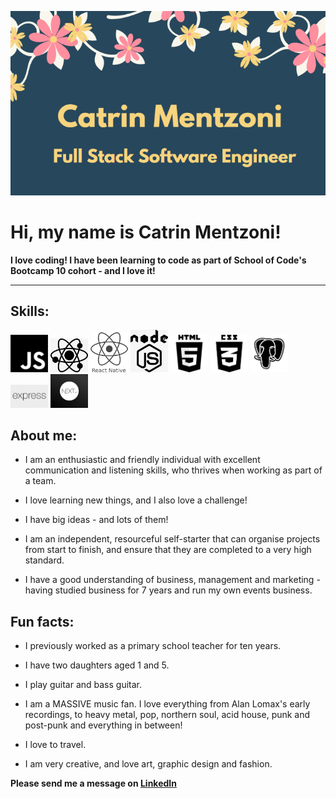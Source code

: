 ![Catrin Mentzoni](cats-business-card.PNG/?raw=true "Catrin Mentzoni")

   Hi, my name is **Catrin Mentzoni**!
   ===================================
 

 **I love coding! I have been learning to code as part of School of Code's Bootcamp 10 cohort - and I love it!**


 ---------------------------------------------------------------------------------------------------------------

**Skills:**
-----------



<img src='./JS.png' width='60'/>  <img src='./react.jpg' width='60'/>  <img src='./React-Native.png' width='60'/>
<img src='./nodejs.jpg' width='60'/>  <img src='./HTML5_logo_black.svg.png' width='60'/>  <img src='./css-removebg-preview-big.png' width='60'>
<img src='./postgres-removebg-preview-big.png' width='60'/>  <img src='./express.jpeg' width='60'/>  <img src='./nextjs.png' width='60'/>









About me:
---------

* I am an enthusiastic and friendly individual with excellent communication and listening skills, 
who thrives when working as part of a team.

* I love learning new things, and I also love a challenge!

* I have big ideas - and lots of them!

* I am an independent, resourceful self-starter that can organise projects from start to finish, 
and ensure that they are completed to a very high standard.

* I have a good understanding of business, management and marketing - 
having studied business for 7 years and run my own events business.


Fun facts:
----------


* I previously worked as a primary school teacher for ten years.

* I have two daughters aged 1 and 5.

* I play guitar and bass guitar.

* I am a MASSIVE music fan. I love everything from Alan Lomax's early recordings, to heavy metal, pop, northern soul, acid house, punk and post-punk and everything in between!

* I love to travel.

* I am very creative, and love art, graphic design and fashion.


**Please send me a message on [LinkedIn](https://www.linkedin.com/in/catrin-mentzoni-9387b6224/)**



<!-- [![Babyoilrig's GitHub stats](https://github-readme-stats.vercel.app/api?username=Babyoilrig)](https://github.com/babyoilrig/github-readme-stats)


[![Babyoilrig's top Languages](https://github-readme-stats.vercel.app/api/top-langs/?username=Babyoilrig)](https://github.com/babyoilrig/github-readme-stats)

[![GitHub Streak](https://github-readme-streak-stats.herokuapp.com/?user=Babyoilrig)](https://git.io/streak-stats) -->